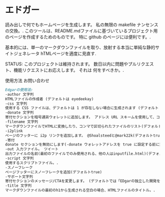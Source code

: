 エドガー
================================================================================================================================================================================================================================================================

読み出しで何でもホームページを生成します。 私の無限の makefile ナンセンスの交換。.
このツールは、README.mdファイルに基づいているプロジェクト用のページを作成するためのものです。
特に github のページには便利です。.

基本的には、単一のマークダウンファイルを取り、放射する本当に単純な静的サイトジェネレータ
hTMLページを適度に見直す.

STATUS: このプロジェクトは維持されます。 数日以内に問題やプルリクエスト、機能リクエストにお応えします。 それは
何をすべきか。.

使用方法
お問い合わせ

```md
Edgarの使用法:
-author 文字列
HTMLファイルの作成者 (デフォルトは eyedeekay)
-css 文字列
使用する CSS ファイルは、デフォルトは 1 が存在しない場合に生成されます (デフォルト style.css)
-donate 文字列
寄付セクションを暗号通貨ウォレットに追加します。 アドレス URL スキームを使用して、コンマ(スペースなし)で区切られます。 あなたがお金が私に行きたい場合は、実行前にそれらを変更. (既定のmonero:4A2BwLabGUiU65C5JRfwXqFTwWPYNSmuZRjbTDjsu9wT6wV6kMFyXn83ydnVjVcR7BCsWh8B5b4Z9b6cmqjfZiFd9sBUpWTD1DmyZAs5q2Lb8TBKJKJVJVe8B5B5B5b4Z9b6Z9b6cmqjfZiFd9sBUpWTD9sBUpWTD1DmyZASDmyZAS5qBJKJKJKJKJKJKJKJKFQJKFQJKFQJQJKFQJQJKFQJFQJVJFQJQJKFQJQJFQJFQJFQJFQJFQJFQJFQJFQJFQJFQJFQJFQJFQJFD
-filename 文字列
マークダウンファイルでHTMLに変換したり、コンマで区切られたファイルのリスト(デフォルト README.md,USAGE.md,index.html,docs/README.md)
-i2plink
ページのフッターに i2p リンクを追加します。 @Shoalsteedと@mark22k(デフォルトtrue)のロゴ提供
-寄付
donate セクションを無効にします(-donate ウォレットアドレスを true に設定する前に変更します) (デフォルトは true)
-out 入力ファイル。 ツイート
出力ファイルの名前(最初のファイルでのみ使用される、他の人はinputfile.html)(デフォルトindex.html)
-script 文字列
使用するスクリプトファイル。.
-スノーフレーク
ページフッターにスノーフレークを追加(デフォルトtrue)
-サポート文字列
寄付セクションのメッセージ/CTAを変更します。 (デフォルトでは「EDgarの独立した開発をサポート」)
-title 文字列
マークダウンファイルの最初のh1から生成される空白の場合、HTMLファイルのタイトル。.
```
